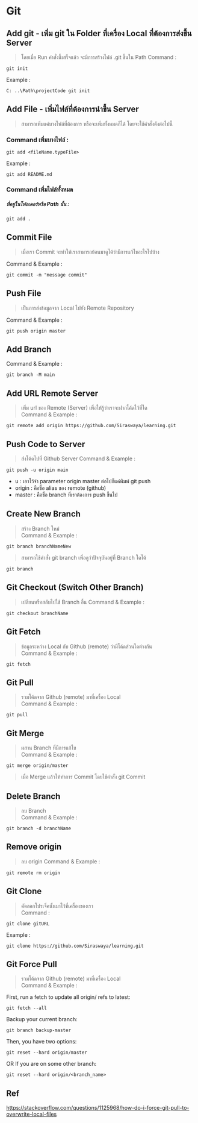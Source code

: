 # Git

## Add git - เพิ่ม git ใน Folder ที่เครื่อง Local ที่ต้องการส่งขึ้น Server
  > โดยเมื่อ Run คำสั่งนี้เสร็จแล้ว จะมีการสร้างไฟล์ .git ขึ้นใน Path 
  Command :
  
    git init
  
  Example :
  
    C: ..\Path\projectCode git init
  
  
  
  
## Add File - เพิ่มไฟล์ที่ต้องการนำขึ้น Server 
> สามารถเพิ่มแค่บางไฟล์ที่ต้องการ หรือจะเพิ่มทั้งหมดก็ได้ โดยจะใช้คำสั่งดังต่อไปนี้

  ### Command เพิ่มบางไฟล์ :
  
    git add <fileName.typeFile>		
    
   Example :   
  
    git add README.md	
    
  ### Command เพิ่มไฟล์ทั้งหมด
  ##### ที่อยู่ในโฟลเดอร์หรือ Path นั้น :

    git add .				
    	
## Commit File 
> เมื่อเรา Commit จะทำให้เราสามารถย้อนมาดูได้ว่ามีการแก้ไขอะไรไปบ้าง

  Command & Example : 
  
    git commit -m "message commit"
    
## Push File 
> เป็นการส่งข้อมูลจาก Local ไปยัง Remote Repository

  Command & Example : 
  
    git push origin master
					
## Add Branch 	
  Command & Example : 
  
    git branch -M main			
    
## Add URL Remote Server
> เพิ่ม url ของ Remote (Server) เพื่อให้รู้ว่าเราจะฝากโค้ดไว้ที่ใด		
  Command & Example : 
  
    git remote add origin https://github.com/Siraswaya/learning.git				
    
## Push Code to Server 
> ส่งโค้ดไปที่ Github Server
  Command & Example : 
  
    git push -u origin main	
    
  - u : เอาไว้จำ parameter origin master ต่อไปก็แค่พิมพ์ git push			
  - origin : คือชื่อ alias ของ remote (github)			
  - master : คือชื่อ branch ที่เราต้องการ push ขึ้นไป									
						
## Create New Branch  
> สร้าง Branch ใหม่		
  Command & Example : 
  
    git branch branchNameNew	
    
> สามารถใช้คำสั่ง git branch เพื่อดูว่าปัจจุบันอยู่ที่ Branch ใดได้

   	git branch
    
## Git Checkout (Switch Other Branch)
> เปลียนหรือสลับไปใช้ Branch อื่น
Command & Example : 

    git checkout branchName				
    
## Git Fetch 
> ข้อมูลระหว่าง Local กับ Github (remote) ว่ามีโค้ดส่วนใดต่างกัน		
Command & Example : 

    git fetch				
    
## Git Pull 
> รวมโค้ดจาก Github (remote) มาที่เครื่อง Local				
Command & Example : 

    git pull

## Git Merge 
> ผสาน Branch ที่มีการแก้ไข				
Command & Example : 

    git merge origin/master
    
 > เมื่อ Merge แล้วให้ทำการ Commit โดยใช้คำสั่ง git Commit
    
## Delete Branch
> ลบ Branch		
Command & Example : 

    git branch -d branchName	
    
## Remove origin 
> ลบ origin	
Command & Example : 
    		
    git remote rm origin		
    
## Git Clone
> คัดลอกโปรเจ็คนั้นมาไว้ที่เครื่องของเรา    
Command :

    git clone gitURL		
    
Example : 

    git clone https://github.com/Siraswaya/learning.git
    
## Git Force Pull 
> รวมโค้ดจาก Github (remote) มาที่เครื่อง Local				
Command & Example : 

First, run a fetch to update all origin/<branch> refs to latest:

	git fetch --all
	
Backup your current branch:

	git branch backup-master
	
Then, you have two options:

	git reset --hard origin/master
	
OR If you are on some other branch:

	git reset --hard origin/<branch_name>
    
    
    
    
## Ref

https://stackoverflow.com/questions/1125968/how-do-i-force-git-pull-to-overwrite-local-files
						
		
						
